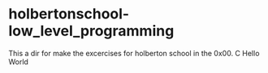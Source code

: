 # holbertonschool-low\_level\_programming
This a dir for make the excercises for holberton school in the 0x00. C Hello World
